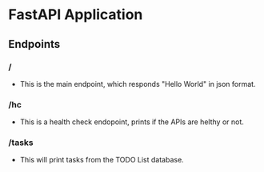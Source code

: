 # FastAPI Application

## Endpoints

### /

- This is the main endpoint, which responds "Hello World" in json format.

### /hc

- This is a health check endopoint, prints if the APIs are helthy or not.

### /tasks

- This will print tasks from the TODO List database.